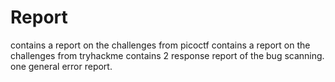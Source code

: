 # Report
contains a report on the challenges from picoctf
contains a report on the challenges from tryhackme
contains 2 response report of the bug scanning. one general error report.
